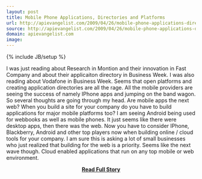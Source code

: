 ```yaml
---
layout: post
title: Mobile Phone Applications, Directories and Platforms
url: http://apievangelist.com/2009/04/26/mobile-phone-applications-directories-and-platforms/
source: http://apievangelist.com/2009/04/26/mobile-phone-applications-directories-and-platforms/
domain: apievangelist.com
image: 
---
```

{% include JB/setup %}<p>I was just reading about Research in Montion and their innovation in Fast Company and about their applicaiton directory in Business Week.
I was also reading about Vodafone in Business Week.
Seems that open platforms and creating application directories are all the rage. All the mobile providers are seeing the success of namely IPhone apps and jumping on the band wagon.
So several thoughts are going through my head. Are mobile apps the next web? When you build a site for your company do you have to build applications for major mobile platforms too?
I am seeing Android being used for webbooks as well as mobile phones. It just seems like there were desktop apps, then there was the web. Now you have to consider IPhone, Blackberry, Android and other top players now when building online / cloud tools for your company.
I am sure this is asking a lot of small businesses who just realized that building for the web is a priority. Seems like the next wave though. Cloud enabled applications that run on any top mobile or web environment.
</p>
<center><p><a href="http://apievangelist.com/2009/04/26/mobile-phone-applications-directories-and-platforms/" style='padding:25px; font-sze:18px; font-weight: bold;'>Read Full Story</a></p></center>
